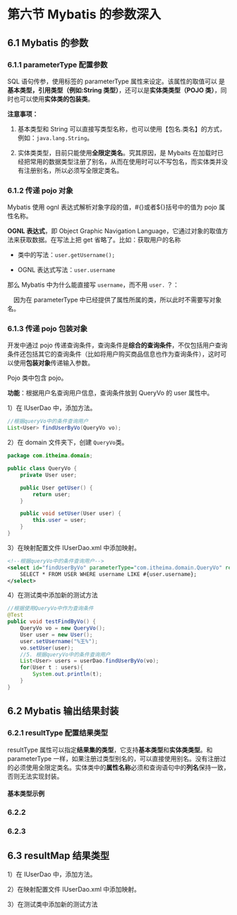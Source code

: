 # 第六节 Mybatis 的参数深入

## 6.1 Mybatis 的参数

### 6.1.1 parameterType 配置参数

SQL 语句传参，使用标签的 parameterType 属性来设定。该属性的取值可以
是**基本类型，引用类型（例如:String 类型）**，还可以是**实体类类型（POJO 类）**，同时也可以使用**实体类的包装类**。

**注意事项：**

1. 基本类型和 String 可以直接写类型名称，也可以使用【包名.类名】的方式，例如：`java.lang.String`。

2. 实体类类型，目前只能使用**全限定类名**。究其原因，是 Mybaits 在加载时已经把常用的数据类型注册了别名，从而在使用时可以不写包名，而实体类并没有注册别名，所以必须写全限定类名。


### 6.1.2 传递 pojo 对象

Mybatis 使用 ognl 表达式解析对象字段的值，#{}或者${}括号中的值为 pojo 属性名称。

**OGNL 表达式**，即 Object Graphic Navigation Language，它通过对象的取值方法来获取数据。在写法上把 get 省略了。比如：获取用户的名称

* 类中的写法：`user.getUsername();`

* OGNL 表达式写法：`user.username`
 
那么 Mybatis 中为什么能直接写 `username`，而不用 `user.` ？：

&emsp;因为在 parameterType 中已经提供了属性所属的类，所以此时不需要写对象名。


### 6.1.3 传递 pojo 包装对象

开发中通过 pojo 传递查询条件，查询条件是**综合的查询条件**，不仅包括用户查询条件还包括其它的查询条件（比如将用户购买商品信息也作为查询条件），这时可以使用**包装对象**传递输入参数。

Pojo 类中包含 pojo。

**功能**：根据用户名查询用户信息，查询条件放到 QueryVo 的 user 属性中。

1）在 IUserDao 中，添加方法。

```java
//根据queryVo中的条件查询用户
List<User> findUserByVo(QueryVo vo);
```

2）在 domain 文件夹下，创建 `QueryVo`类。

```java
package com.itheima.domain;

public class QueryVo {
    private User user;

    public User getUser() {
        return user;
    }

    public void setUser(User user) {
        this.user = user;
    }
}
```

3）在映射配置文件 IUserDao.xml 中添加映射。

```xml
<!--根据queryVo中的条件查询用户-->
<select id="findUserByVo" parameterType="com.itheima.domain.QueryVo" resultType="com.itheima.domain.User">
    SELECT * FROM USER WHERE username LIKE #{user.username};
</select>
```

4）在测试类中添加新的测试方法

```java
//根据使用QueryVo中作为查询条件
@Test
public void testFindByVo() {
    QueryVo vo = new QueryVo();
    User user = new User();
    user.setUsername("%王%");
    vo.setUser(user);
    //5. 根据queryVo中的条件查询用户
    List<User> users = userDao.findUserByVo(vo);
    for(User t : users){
        System.out.println(t);
    }
}
```

## 6.2 Mybatis 输出结果封装

### 6.2.1 resultType 配置结果类型

resultType 属性可以指定**结果集的类型**，它支持**基本类型**和**实体类类型**。和 parameterType 一样，如果注册过类型别名的，可以直接使用别名。没有注册过的必须使用全限定类名。实体类中的**属性名称**必须和查询语句中的**列名**保持一致，否则无法实现封装。

#### 基本类型示例


#### 





#### 








### 6.2.2

 
### 6.2.3 




   






## 6.3 resultMap 结果类型





1）在 IUserDao 中，添加方法。

2）在映射配置文件 IUserDao.xml 中添加映射。


3）在测试类中添加新的测试方法




